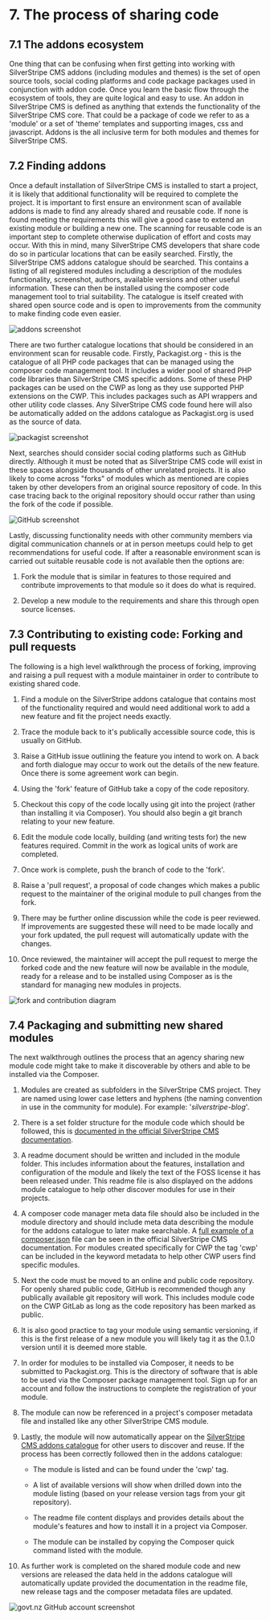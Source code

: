 # 7. The process of sharing code
## 7.1 The addons ecosystem
One thing that can be confusing when first getting into working with SilverStripe CMS addons (including modules and themes) is the set of open source tools, social coding platforms and code package packages used in conjunction with addon code. Once you learn the basic flow through the ecosystem of tools, they are quite logical and easy to use. An addon in SilverStripe CMS is defined as anything that extends the functionality of the SilverStripe CMS core. That could be a package of code we refer to as a 'module' or a set of 'theme' templates and supporting images, css and javascript. Addons is the all inclusive term for both modules and themes for SilverStripe CMS.

## 7.2 Finding addons
Once a default installation of SilverStripe CMS is installed to start a project, it is likely that additional functionality will be required to complete the project. It is important to first ensure an environment scan of available addons is made to find any already shared and  reusable code. If none is found meeting the requirements this will give a good case to extend an existing module or building a new one. The scanning for reusable code is an important step to complete otherwise duplication of effort and costs may occur. With this in mind, many SilverStripe CMS developers that share code do so in particular locations that can be easily searched. Firstly, the SilverStripe CMS addons catalogue should be searched. This contains a listing of all registered modules including a description of the modules functionality, screenshot, authors, available versions and other useful information. These can then be installed using the composer code management tool to trial suitability. The catalogue is itself created with shared open source code and is open to improvements from the community to make finding code even easier.

![addons screenshot](/assets/images/image_0.png)

There are two further catalogue locations that should be considered in an environment scan for reusable code. Firstly, Packagist.org - this is the catalogue of all PHP code packages that can be managed using the composer code management tool. It includes a wider pool of shared PHP code libraries than SilverStripe CMS specific addons. Some of these PHP packages can be used on the CWP as long as they use supported PHP extensions on the CWP. This includes packages such as API wrappers and other utility code classes. Any SilverStripe CMS code found here will also be automatically added on the addons catalogue as Packagist.org is used as the source of data. 

![packagist screenshot](/assets/images/image_1.png)

Next, searches should consider social coding platforms such as GitHub directly. Although it must be noted that as SilverStripe CMS code will exist in these spaces alongside thousands of other unrelated projects. It is also likely to come across "forks" of modules which as mentioned are copies taken by other developers from an original source repository of code. In this case tracing back to the original repository should occur rather than using the fork of the code if possible.

![GitHub screenshot](/assets/images/image_2.png)

Lastly, discussing functionality needs with other community members via digital communication channels or at in person meetups could help to get recommendations for useful code. If after a reasonable environment scan is carried out suitable reusable code is not available then the options are:

1. Fork the module that is similar in features to those required and contribute improvements to that module so it does do what is required.

2. Develop a new module to the requirements and share this through open source licenses. 

## 7.3 Contributing to existing code: Forking and pull requests

The following is a high level walkthrough the process of forking, improving and raising a pull request with a module maintainer in order to contribute to existing shared code.

1. Find a module on the SilverStripe addons catalogue that contains most of the functionality required and would need additional work to add a new feature and fit the project needs exactly.

2. Trace the module back to it's publically accessible source code, this is usually on GitHub. 

3. Raise a GitHub issue outlining the feature you intend to work on. A back and forth dialogue may occur to work out the details of the new feature. Once there is some agreement work can begin. 

4. Using the 'fork' feature of GitHub take a copy of the code repository.

5. Checkout this copy of the code locally using git into the project (rather than installing it via Composer). You should also begin a git branch relating to your new feature.

6. Edit the module code locally, building (and writing tests for) the new features required. Commit in the work as logical units of work are completed.

7. Once work is complete, push the branch of code to the 'fork'. 

8. Raise a 'pull request', a proposal of code changes which makes a public request to the maintainer of the original module to pull changes from the fork. 

9. There may be further online discussion while the code is peer reviewed. If improvements are suggested these will need to be made locally and your fork updated, the pull request will automatically update with the changes.

10. Once reviewed, the maintainer will accept the pull request to merge the forked code and the new feature will now be available in the module, ready for a release and to be installed using Composer as is the standard for managing new modules in projects.

![fork and contribution diagram](/assets/images/image_3.png)

## 7.4 Packaging and submitting new shared modules
The next walkthrough outlines the process that an agency sharing new module code might take to make it discoverable by others and able to be installed via the Composer.

1. Modules are created as subfolders in the SilverStripe CMS project. They are named using lower case letters and hyphens (the naming convention in use in the community for module). For example: '*silverstripe-blog*'. 

2. There is a set folder structure for the module code which should be followed, this is [documented in the official SilverStripe CMS documentation](http://doc.silverstripe.org/en/developer_guides/extending/modules).

3. A readme document should be written and included in the module folder. This includes information about the features, installation and configuration of the module and likely the text of the FOSS license it has been released under. This readme file is also displayed on the addons module catalogue to help other discover modules for use in their projects.

4. A composer code manager meta data file should also be included in the module directory and should include meta data describing the module for the addons catalogue to later make searchable. A [full example of a composer.json](http://docs.silverstripe.org/en/developer_guides/extending/how_tos/publish_a_module/) file can be seen in the official SilverStripe CMS documentation. For modules created specifically for CWP the tag 'cwp' can be included in the keyword metadata to help other CWP users find specific modules.

5. Next the code must be moved to an online and public code repository. For openly shared public code, GitHub is recommended though any publically available git repository will work. This includes module code on the CWP GitLab as long as the code repository has been marked as public.

6. It is also good practice to tag your module using semantic versioning, if this is the first release of a new module you will likely tag it as the 0.1.0 version until it is deemed more stable.

7. In order for modules to be installed via Composer, it needs to be submitted to Packagist.org. This is the directory of software that is able to be used via the Composer package management tool. Sign up for an account and follow the instructions to complete the registration of your module.

8. The module can now be referenced in a project's composer metadata file and installed like any other SilverStripe CMS module.

9. Lastly, the module will now automatically appear on the [SilverStripe CMS addons catalogue](http://addons.silverstripe.org)  for other users to discover and reuse. If the process has been correctly followed then in the addons catalogue:

    * The module is listed and can be found under the 'cwp' tag.

    * A list of available versions will show when drilled down into the module listing (based on your release version tags from your git repository).

    * The readme file content displays and provides details about the module's features and how to install it in a project via Composer.

    * The module can be installed by copying the Composer quick command listed with the module.

10. As further work is completed on the shared module code and new versions are released the data held in the addons catalogue will automatically update provided the documentation in the readme file, new release tags and the composer metadata files are updated.

![govt.nz GitHub account screenshot](/assets/images/image_4.png)

